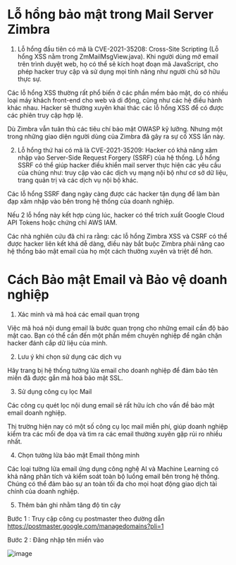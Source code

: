 # Lỗ hổng bảo mật trong Mail Server Zimbra

1. Lỗ hổng đầu tiên có mã là CVE-2021-35208: Cross-Site Scripting (Lỗ hổng XSS nằm trong ZmMailMsgView.java). Khi người dùng mở email trên trình duyệt web, họ có thể sẽ kích hoạt đoạn mã JavaScript, cho phép hacker truy cập và sử dụng mọi tính năng như người chủ sở hữu thực sự.

Các lỗ hổng XSS thường rất phổ biến ở các phần mềm bảo mật, do có nhiều loại máy khách front-end cho web và di động, cũng như các hệ điều hành khác nhau. Hacker sẽ thường xuyên khai thác các lỗ hổng XSS để có được các phiên truy cập hợp lệ.

Dù Zimbra vẫn tuân thủ các tiêu chí bảo mật OWASP kỹ lưỡng. Nhưng một trong những giao diện người dùng của Zimbra đã gây ra sự cố XSS lần này.

2. Lỗ hổng thứ hai có mã là CVE-2021-35209: Hacker có khả năng xâm nhập vào Server-Side Request Forgery (SSRF) của hệ thống. Lỗ hổng SSRF có thể giúp hacker điều khiển mail server thực hiện các yêu cầu của chúng như: truy cập vào các dịch vụ mạng nội bộ như cơ sở dữ liệu, trang quản trị và các dịch vụ nội bộ khác.

Các lỗ hổng SSRF đang ngày càng được các hacker tận dụng để làm bàn đạp xâm nhập vào bên trong hệ thống của doanh nghiệp.

Nếu 2 lỗ hổng này kết hợp cùng lúc, hacker có thể trích xuất Google Cloud API Tokens hoặc chứng chỉ AWS IAM.

Các nhà nghiên cứu đã chỉ ra rằng: các lỗ hổng Zimbra XSS và CSRF có thể được hacker liên kết khá dễ dàng, điều này bắt buộc Zimbra phải nâng cao hệ thống bảo mật email của họ một cách thường xuyên và triệt để hơn.

# Cách Bảo mật Email và Bảo vệ doanh nghiệp 

1. Xác minh và mã hoá các email quan trọng

Việc mã hoá nội dung email là bước quan trọng cho những email cần độ bảo mật cao. Bạn có thể cần đến một phần mềm chuyên nghiệp để ngăn chặn hacker đánh cắp dữ liệu của mình.

2. Lưu ý khi chọn sử dụng các dịch vụ

Hãy trang bị hệ thống tường lửa email cho doanh nghiệp để đảm bảo tên miền đã được gắn mã hoá bảo mật SSL.

3. Sử dụng công cụ lọc Mail

Các công cụ quét lọc nội dung email sẽ rất hữu ích cho vấn đề bảo mật email doanh nghiệp.

Thị trường hiện nay có một số công cụ lọc mail miễn phí, giúp doanh nghiệp kiểm tra các mối đe dọa và tìm ra các email thường xuyên gặp rủi ro nhiều nhất.

4. Chọn tường lửa bảo mật Email thông minh

Các loại tường lửa email ứng dụng công nghệ AI và Machine Learning có khả năng phân tích và kiểm soát toàn bộ luồng email bên trong hệ thống. Chúng có thể đảm bảo sự an toàn tối đa cho mọi hoạt động giao dịch tài chính của doanh nghiệp.

5. Thêm bản ghi nhằm tăng độ tin cậy

Bước 1 : Truy cập công cụ postmaster theo đường dẫn https://postmaster.google.com/managedomains?pli=1

Bước 2 : Đăng nhập tên miền vào 

![image](https://user-images.githubusercontent.com/97047640/175460009-cd4232fb-2040-4bf6-8cf1-06dd9fbd61ad.png)

